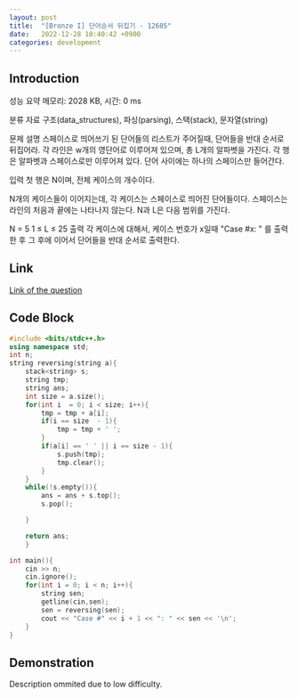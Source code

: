 ```yaml
---
layout: post
title:  "[Bronze I] 단어순서 뒤집기 - 12605"
date:   2022-12-28 10:40:42 +0900
categories: development
---
```


## Introduction

성능 요약
메모리: 2028 KB, 시간: 0 ms

분류
자료 구조(data_structures), 파싱(parsing), 스택(stack), 문자열(string)

문제 설명
스페이스로 띄어쓰기 된 단어들의 리스트가 주어질때, 단어들을 반대 순서로 뒤집어라. 각 라인은 w개의 영단어로 이루어져 있으며, 총 L개의 알파벳을 가진다. 각 행은 알파벳과 스페이스로만 이루어져 있다. 단어 사이에는 하나의 스페이스만 들어간다.

입력
첫 행은 N이며, 전체 케이스의 개수이다.

N개의 케이스들이 이어지는데, 각 케이스는 스페이스로 띄어진 단어들이다. 스페이스는 라인의 처음과 끝에는 나타나지 않는다. N과 L은 다음 범위를 가진다.

N = 5
1 ≤ L ≤ 25
출력
각 케이스에 대해서, 케이스 번호가 x일때 "Case #x: " 를 출력한 후 그 후에 이어서 단어들을 반대 순서로 출력한다.

## Link

[Link of the question](https://www.acmicpc.net/problem/12605)

## Code Block

```c++
#include <bits/stdc++.h>
using namespace std;
int n;
string reversing(string a){
    stack<string> s;
    string tmp;
    string ans;
    int size = a.size();
    for(int i  = 0; i < size; i++){
        tmp = tmp + a[i];
        if(i == size  - 1){
            tmp = tmp + ' ';
        }
        if(a[i] == ' ' || i == size - 1){
            s.push(tmp);
            tmp.clear();
        }
    }
    while(!s.empty()){
        ans = ans + s.top();
        s.pop();

    }

    return ans;
    }

int main(){
    cin >> n;
    cin.ignore();
    for(int i = 0; i < n; i++){
        string sen;
        getline(cin,sen);
        sen = reversing(sen);
        cout << "Case #" << i + 1 << ": " << sen << '\n';
    }
}
```

## Demonstration

Description ommited due to low difficulty.
